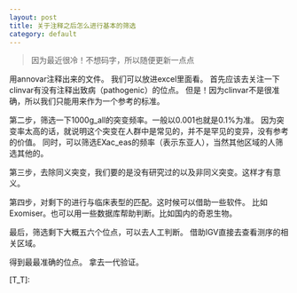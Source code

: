 ```yaml
---
layout: post
title: 关于注释之后怎么进行基本的筛选
category: default
---
```

>因为最近很冷！不想码字，所以随便更新一点点

用annovar注释出来的文件。
我们可以放进excel里面看。
首先应该去关注一下clinvar有没有注释出致病（pathogenic）的位点。
但是！因为clinvar不是很准确，所以我们只能用来作为一个参考的标准。

第二步，筛选一下1000g_all的突变频率。一般以0.001也就是0.1%为准。
因为突变率太高的话，就说明这个突变在人群中是常见的，并不是罕见的变异，没有参考的价值。
同时，可以筛选EXac_eas的频率（表示东亚人），当然其他区域的人筛选其他的。

第三步，去除同义突变，我们要的是没有研究过的以及非同义突变。这样才有意义。

第四步，对剩下的进行与临床表型的匹配。这时候可以借助一些软件。
比如Exomiser。也可以用一些数据库帮助判断。比如国内的奇恩生物。

最后，筛选剩下大概五六个位点，可以去人工判断。
借助IGV直接去查看测序的相关区域。

得到最最准确的位点。
拿去一代验证。

[T_T]: